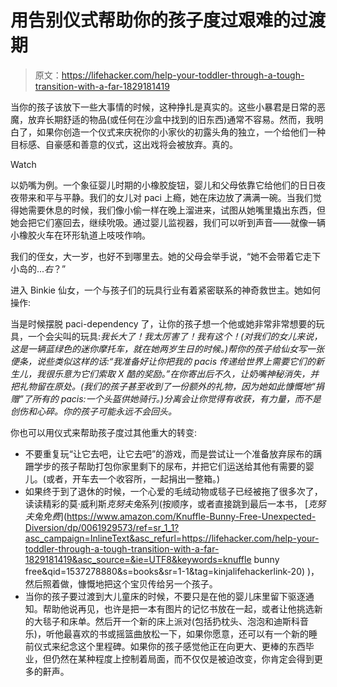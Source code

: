 # 用告别仪式帮助你的孩子度过艰难的过渡期

> 原文：<https://lifehacker.com/help-your-toddler-through-a-tough-transition-with-a-far-1829181419>

当你的孩子该放下一些大事情的时候，这种挣扎是真实的。这些小暴君是日常的恶魔，放弃长期舒适的物品(或任何在沙盒中找到的旧东西)通常不容易。然而，我明白了，如果你创造一个仪式来庆祝你的小家伙的初露头角的独立，一个给他们一种目标感、自豪感和善意的仪式，这出戏将会被放弃。真的。

Watch

以奶嘴为例。一个象征婴儿时期的小橡胶旋钮，婴儿和父母依靠它给他们的日日夜夜带来和平与平静。我们的女儿对 paci 上瘾，她在床边放了满满一碗。当我们觉得她需要休息的时候，我们像小偷一样在晚上溜进来，试图从她嘴里撬出东西，但她会把它们塞回去，继续吮吸。通过婴儿监视器，我们可以听到声音——就像一辆小橡胶火车在环形轨道上吱吱作响。

我们的侄女，大一岁，也好不到哪里去。她的父母会举手说，“她不会带着它走下小岛的...*右*？”

进入 Binkie 仙女，一个与孩子们的玩具行业有着紧密联系的神奇救世主。她如何操作:

当是时候摆脱 paci-dependency 了，让你的孩子想一个他或她非常非常想要的玩具，一个会尖叫的玩具:*我长大了！我太厉害了！我有这个！(对我们的女儿来说，这是一辆蓝绿色的迷你摩托车，就在她两岁生日的时候。)帮你的孩子给仙女写一张便条，说些类似这样的话:“我准备好让你把我的 pacis 传递给世界上需要它们的新生儿，我很乐意为它们索取 X 酷的奖励。”在你寄出后不久，让奶嘴神秘消失，并把礼物留在原处。(我们的孩子甚至收到了一份额外的礼物，因为她如此慷慨地“捐赠”了所有的 pacis:一个头盔供她骑行。)分离会让你觉得有收获，有力量，而不是创伤和心碎。你的孩子可能永远不会回头。*

你也可以用仪式来帮助孩子度过其他重大的转变:

*   不要重复玩“让它去吧，让它去吧”的游戏，而是尝试让一个准备放弃尿布的蹒跚学步的孩子帮助打包你家里剩下的尿布，并把它们运送给其他有需要的婴儿。(或者，开车去一个收容所，一起捐出一整箱。)
*   如果终于到了退休的时候，一个心爱的毛绒动物或毯子已经被拖了很多次了，读读精彩的莫·威利斯*克努夫兔*系列(按顺序，或者直接跳到最后一本书， [*克努夫兔免费*](https://www.amazon.com/Knuffle-Bunny-Free-Unexpected-Diversion/dp/0061929573/ref=sr_1_1?asc_campaign=InlineText&asc_refurl=https://lifehacker.com/help-your-toddler-through-a-tough-transition-with-a-far-1829181419&asc_source=&ie=UTF8&keywords=knuffle bunny free&qid=1537278880&s=books&sr=1-1&tag=kinjalifehackerlink-20) )，然后照着做，慷慨地把这个宝贝传给另一个孩子。
*   当你的孩子要过渡到大儿童床的时候，不要只是在他的婴儿床里留下驱逐通知。帮助他说再见，也许是把一本有图片的记忆书放在一起，或者让他挑选新的大毯子和床单。然后开一个新的床上派对(包括扔枕头、泡泡和迪斯科音乐)，听他最喜欢的书或摇篮曲放松一下，如果你愿意，还可以有一个新的睡前仪式来纪念这个里程碑。如果你的孩子感觉他正在向更大、更棒的东西毕业，但仍然在某种程度上控制着局面，而不仅仅是被迫改变，你肯定会得到更多的鼾声。